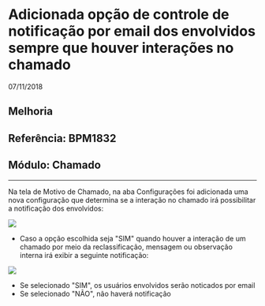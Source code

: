 # Adicionada opção de controle de notificação por email dos envolvidos sempre que houver interações no chamado
07/11/2018
## Melhoria
## Referência: BPM1832
## Módulo: Chamado
***

Na tela de Motivo de Chamado, na aba Configurações foi adicionada uma nova configuração que determina se a interação no chamado irá possibilitar a notificação dos envolvidos:

![]([PATH_IMG]/BPM1832_notificacao_motivo_chamado.png)

* Caso a opção escolhida seja "SIM" quando houver a interação de um chamado por meio da reclassificação, mensagem ou observação interna irá exibir a seguinte notificação:

![]([PATH_IMG]/BPM1832_comunicar_envolvidos_chamado.png)

* Se selecionado "SIM", os usuários envolvidos serão noticados por email
* Se selecionado "NÃO", não haverá notificação 